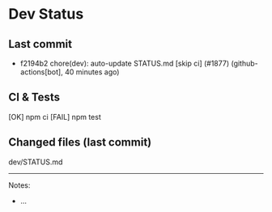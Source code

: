 # Dev Status

## Last commit
- f2194b2 chore(dev): auto-update STATUS.md [skip ci] (#1877) (github-actions[bot], 40 minutes ago)
## CI & Tests
[OK] npm ci
[FAIL] npm test

## Changed files (last commit)
dev/STATUS.md

---
Notes:
- ...
